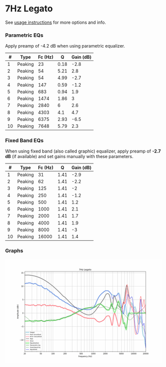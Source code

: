 # 7Hz Legato
See [usage instructions](https://github.com/jaakkopasanen/AutoEq#usage) for more options and info.

### Parametric EQs
Apply preamp of -4.2 dB when using parametric equalizer.

|   # | Type    |   Fc (Hz) |    Q |   Gain (dB) |
|-----|---------|-----------|------|-------------|
|   1 | Peaking |        23 | 0.18 |        -2.8 |
|   2 | Peaking |        54 | 5.21 |         2.8 |
|   3 | Peaking |        54 | 4.99 |        -2.7 |
|   4 | Peaking |       147 | 0.59 |        -1.2 |
|   5 | Peaking |       683 | 0.94 |         1.9 |
|   6 | Peaking |      1474 | 1.86 |         3   |
|   7 | Peaking |      2840 | 6    |         2.6 |
|   8 | Peaking |      4303 | 4.1  |         4.7 |
|   9 | Peaking |      6375 | 2.93 |        -6.5 |
|  10 | Peaking |      7648 | 5.79 |         2.3 |

### Fixed Band EQs
When using fixed band (also called graphic) equalizer, apply preamp of **-2.7 dB** (if available) and set gains manually with these parameters.

|   # | Type    |   Fc (Hz) |    Q |   Gain (dB) |
|-----|---------|-----------|------|-------------|
|   1 | Peaking |        31 | 1.41 |        -2.9 |
|   2 | Peaking |        62 | 1.41 |        -2.2 |
|   3 | Peaking |       125 | 1.41 |        -2   |
|   4 | Peaking |       250 | 1.41 |        -1.2 |
|   5 | Peaking |       500 | 1.41 |         1.2 |
|   6 | Peaking |      1000 | 1.41 |         2.1 |
|   7 | Peaking |      2000 | 1.41 |         1.7 |
|   8 | Peaking |      4000 | 1.41 |         1.9 |
|   9 | Peaking |      8000 | 1.41 |        -3   |
|  10 | Peaking |     16000 | 1.41 |         1.4 |

### Graphs
![](./7Hz%20Legato.png)
